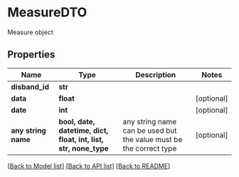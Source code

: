 # MeasureDTO

Measure object

## Properties
Name | Type | Description | Notes
------------ | ------------- | ------------- | -------------
**disband_id** | **str** |  | 
**data** | **float** |  | [optional] 
**date** | **int** |  | [optional] 
**any string name** | **bool, date, datetime, dict, float, int, list, str, none_type** | any string name can be used but the value must be the correct type | [optional]

[[Back to Model list]](../README.md#documentation-for-models) [[Back to API list]](../README.md#documentation-for-api-endpoints) [[Back to README]](../README.md)


